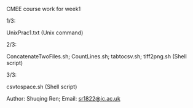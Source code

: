 CMEE course work for week1

1/3:

UnixPrac1.txt (Unix command)

2/3:

ConcatenateTwoFiles.sh; CountLines.sh; tabtocsv.sh; tiff2png.sh (Shell script)

3/3:

csvtospace.sh (Shell script)

Author: Shuqing Ren; Email: sr1822@ic.ac.uk